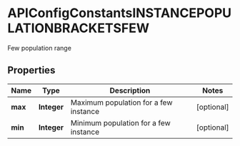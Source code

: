

# APIConfigConstantsINSTANCEPOPULATIONBRACKETSFEW

Few population range

## Properties

| Name | Type | Description | Notes |
|------------ | ------------- | ------------- | -------------|
|**max** | **Integer** | Maximum population for a few instance |  [optional] |
|**min** | **Integer** | Minimum population for a few instance |  [optional] |



